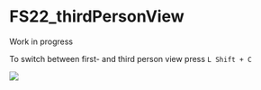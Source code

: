 # FS22_thirdPersonView

Work in progress

To switch between first- and third person view press `L Shift + C`

<img src="https://abload.de/img/fsscreen_2021_12_26_0ypkui.png" align="center"/>
